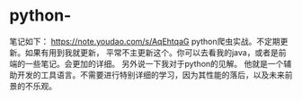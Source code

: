 # python-
笔记如下：
https://note.youdao.com/s/AqEhtqaG
python爬虫实战。不定期更新。如果有用到我就更新，
平常不主更新这个。你可以去看我的java，或者是前端的一些笔记。会更加的详细。
另外说一下我对于python的见解。
他就是一个辅助开发的工具语言。不需要进行特别详细的学习，因为其性能的落后，以及未来前景的不乐观。
